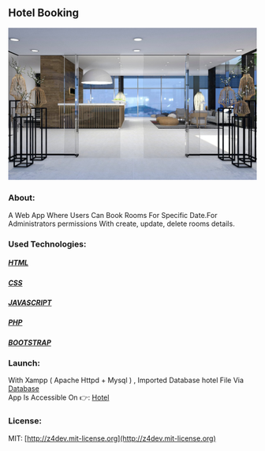## Hotel Booking

![Booking Hotel](./image/__hotel1.jpg)

### About:
A Web App Where Users Can Book Rooms For Specific Date.For Administrators permissions With create, update, delete rooms details. 
<br/>

### Used Technologies:
##### [HTML](https://developer.mozilla.org/en-US/docs/web/html)
##### [CSS](https://developer.mozilla.org/en-US/docs/web/css)
##### [JAVASCRIPT](https://developer.mozilla.org/en-US/docs/web/javascript)
##### [PHP](https://www.php.net/docs.php)
##### [BOOTSTRAP](https://getbootstrap.com/docs/4.1/getting-started/introduction/)

### Launch:
With Xampp ( Apache Httpd + Mysql ) , Imported Database hotel File Via [Database](https://127.0.0.1/phpmyadmin) 
<br/>
App Is Accessible On 👉: [Hotel](https://127.0.0.1/index.php)

### License:
MIT: [http://z4dev.mit-license.org](http://z4dev.mit-license.org)
